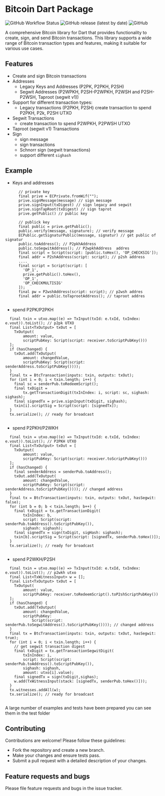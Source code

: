 # Bitcoin Dart Package

![GitHub Workflow Status](https://img.shields.io/github/workflow/status/yourusername/bitcoin-dart-package/CI?style=flat-square)
![GitHub release (latest by date)](https://img.shields.io/github/v/release/yourusername/bitcoin-dart-package?style=flat-square)
![GitHub](https://img.shields.io/github/license/yourusername/bitcoin-dart-package?style=flat-square)

A comprehensive Bitcoin library for Dart that provides functionality to create, sign, and send Bitcoin transactions. This library supports a wide range of Bitcoin transaction types and features, making it suitable for various use cases.

## Features

- Create and sign Bitcoin transactions
- Addresses
  - Legacy Keys and Addresses (P2PK, P2PKH, P2SH)
  - Segwit Addresses (P2WPKH, P2SH-P2WPKH, P2WSH and P2SH-P2WSH, Taproot (segwit v1))
- Support for different transaction types:
  - Legacy transactions (P2PKH, P2SH)
      create transaction to spend P2PKH, P2k, P2SH UTXO
- Segwit Transactions
  - create transaction to spend P2WPKH, P2PWSH UTXO
-  Taproot (segwit v1) Transactions
- Sign
  - sign message
  - sign transactions
  - Schnorr sign (segwit transactions)
  - support different `sighash`

## Example

- Keys and addresses
```
      // private key
      final prive = ECPrivate.fromWif("");
      prive.signMessage(message) // sign message
      prive.signInput(txDigest) // sign legacy and segwit 
      prive.signTapRoot(txDigest) // sign taprot 
      prive.getPublic() // public key

      // publick key
      final public = prive.getPublic();
      public.verify(message, signature); // verify message
      ECPublic.getSignaturPublic(message, signatur) // get public of signatur
      public.toAddress(); // P2pkhAddress
      public.toSegwitAddress(); // P2wpkhAddress  addres
      final script = Script(script: [public.toHex(), 'OP_CHECKSIG']);
      final addr = P2shAddress(script: script); // p2sh address
      ....
      final script = Script(script: [
        'OP_1',
        prive.getPublic().toHex(),
        'OP_1',
        'OP_CHECKMULTISIG'
      ]);
      final pw = P2wshAddress(script: script); // p2wsh addres
      final addr = public.toTaprootAddress(); // taproot addres
  
```
- spend P2PK/P2PKH
  
```
  final txin = utxo.map((e) => TxInput(txId: e.txId, txIndex: e.vout)).toList(); // p2pk UTXO
  final List<TxOutput> txOut = [
    TxOutput(
        amount: value,
        scriptPubKey: Script(script: receiver.toScriptPubKey()))
  ];
  if (hasChanged) {
    txOut.add(TxOutput(
        amount: changedValue,
        scriptPubKey: Script(script: senderAddress.toScriptPubKey())));
  }
  final tx = BtcTransaction(inputs: txin, outputs: txOut);
  for (int i = 0; i < txin.length; i++) {
    final sc = senderPub.toRedeemScript();
    final txDigit =
        tx.getTransactionDigit(txInIndex: i, script: sc, sighash: sighash);
    final signedTx = prive.signInput(txDigit, sighash);
    txin[i].scriptSig = Script(script: [signedTx]);
  }
  tx.serialize(); // ready for broadcast
  
```
- spend P2PKH/P2WKH
  
```
  final txin = utxo.map((e) => TxInput(txId: e.txId, txIndex: e.vout)).toList(); // P2PKH UTXO
  final List<TxOutput> txOut = [
    TxOutput(
        amount: value,
        scriptPubKey: Script(script: receiver.toScriptPubKey()))
  ];
  if (hasChanged) {
    final senderAddress = senderPub.toAddress();
    txOut.add(TxOutput(
        amount: changedValue,
        scriptPubKey: Script(script: senderAddress.toScriptPubKey()))); // changed address
  }
  final tx = BtcTransaction(inputs: txin, outputs: txOut, hasSegwit: false);
  for (int b = 0; b < txin.length; b++) {
    final txDigit = tx.getTransactionDigit(
        txInIndex: b,
        script: Script(script: senderPub.toAddress().toScriptPubKey()),
        sighash: sighash);
    final signedTx = sign(txDigit, sigHash: sighash);
    txin[b].scriptSig = Script(script: [signedTx, senderPub.toHex()]);
  }
  tx.serialize(); // ready for broadcast
  
```
- spend P2WKH/P2SH
  
```
  final txin = utxo.map((e) => TxInput(txId: e.txId, txIndex: e.vout)).toList(); // p2wkh utxo
  final List<TxWitnessInput> w = [];
  final List<TxOutput> txOut = [
    TxOutput(
        amount: value,
        scriptPubKey: receiver.toRedeemScript().toP2shScriptPubKey())
  ];
  if (hasChanged) {
    txOut.add(TxOutput(
        amount: changedValue,
        scriptPubKey:
            Script(script: senderPub.toSegwitAddress().toScriptPubKey()))); // changed address
  }
  final tx = BtcTransaction(inputs: txin, outputs: txOut, hasSegwit: true);
  for (int i = 0; i < txin.length; i++) {
    // get segwit transaction digest
    final txDigit = tx.getTransactionSegwitDigit(
        txInIndex: i,
        script: Script(script: senderPub.toAddress().toScriptPubKey()),
        sighash: sighash,
        amount: utxo[i].value);
    final signedTx = sign(txDigit,sighas);
    w.add(TxWitnessInput(stack: [signedTx, senderPub.toHex()]));
  }
  tx.witnesses.addAll(w);
  tx.serialize(); // ready for broadcast
  
```

A large number of examples and tests have been prepared you can see them in the test folder

## Contributing

Contributions are welcome! Please follow these guidelines:
 - Fork the repository and create a new branch.
 - Make your changes and ensure tests pass.
 - Submit a pull request with a detailed description of your changes.

## Feature requests and bugs #

Please file feature requests and bugs in the issue tracker.

